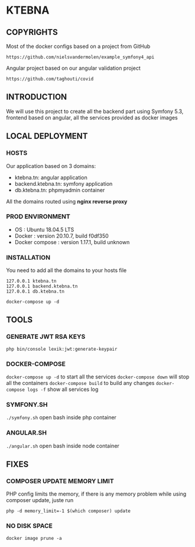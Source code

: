 # KTEBNA

## COPYRIGHTS

Most of the docker configs based on a project from GitHub

```https://github.com/nielsvandermolen/example_symfony4_api```

Angular project based on our angular validation project

```https://github.com/taghouti/covid```

## INTRODUCTION

We will use this project to create all the backend part using Symfony 5.3, 
frontend based on angular, 
all the services provided as docker images

## LOCAL DEPLOYMENT

### HOSTS

Our application based on 3 domains:

* ktebna.tn: angular application
* backend.ktebna.tn: symfony application
* db.ktebna.tn: phpmyadmin container

All the domains routed using **nginx reverse proxy**

### PROD ENVIRONMENT

* OS : Ubuntu 18.04.5 LTS
* Docker : version 20.10.7, build f0df350
* Docker compose : version 1.17.1, build unknown

### INSTALLATION

You need to add all the domains to your hosts file

```
127.0.0.1 ktebna.tn
127.0.0.1 backend.ktebna.tn
127.0.0.1 db.ktebna.tn
```

```shell
docker-compose up -d
```

## TOOLS

### GENERATE JWT RSA KEYS

```shell
php bin/console lexik:jwt:generate-keypair
```

### DOCKER-COMPOSE

```docker-compose up -d``` to start all the services
```docker-compose down``` will stop all the containers
```docker-compose build``` to build any changes
```docker-compose logs -f``` show all services log

### SYMFONY.SH

```./symfony.sh``` open bash inside php container

### ANGULAR.SH

```./angular.sh``` open bash inside node container

## FIXES

### COMPOSER UPDATE MEMORY LIMIT

PHP config limits the memory, if there is any memory problem while using composer update, juste run

```php -d memory_limit=-1 $(which composer) update```

### NO DISK SPACE

```shell
docker image prune -a
```
